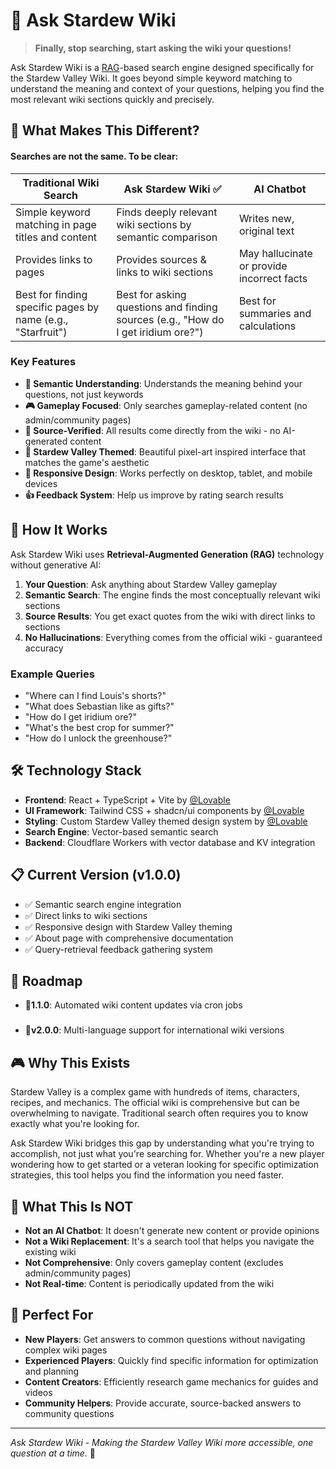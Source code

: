 # 🌾 Ask Stardew Wiki

> **Finally, stop searching, start asking the wiki your questions!**

Ask Stardew Wiki is a [RAG](https://developers.cloudflare.com/ai-search/concepts/what-is-rag/)-based search engine designed specifically for the Stardew Valley Wiki. It goes beyond simple keyword matching to understand the meaning and context of your questions, helping you find the most relevant wiki sections quickly and precisely.

## 🎯 What Makes This Different?

#### Searches are not the same. To be clear:

| Traditional Wiki Search | Ask Stardew Wiki ✅ | AI Chatbot |
|------------------------|---------------------|------------|
| Simple keyword matching in page titles and content | Finds deeply relevant wiki sections by semantic comparison | Writes new, original text |
| Provides links to pages | Provides sources & links to wiki sections | May hallucinate or provide incorrect facts |
| Best for finding specific pages by name (e.g., "Starfruit") | Best for asking questions and finding sources (e.g., "How do I get iridium ore?") | Best for summaries and calculations |

### Key Features

- **🧠 Semantic Understanding**: Understands the meaning behind your questions, not just keywords
- **🎮 Gameplay Focused**: Only searches gameplay-related content (no admin/community pages)
- **📖 Source-Verified**: All results come directly from the wiki - no AI-generated content
- **🎨 Stardew Valley Themed**: Beautiful pixel-art inspired interface that matches the game's aesthetic
- **📱 Responsive Design**: Works perfectly on desktop, tablet, and mobile devices
- **👍 Feedback System**: Help us improve by rating search results

## 🚀 How It Works

Ask Stardew Wiki uses **Retrieval-Augmented Generation (RAG)** technology without generative AI:

1. **Your Question**: Ask anything about Stardew Valley gameplay
2. **Semantic Search**: The engine finds the most conceptually relevant wiki sections
3. **Source Results**: You get exact quotes from the wiki with direct links to sections
4. **No Hallucinations**: Everything comes from the official wiki - guaranteed accuracy

### Example Queries

- "Where can I find Louis's shorts?"
- "What does Sebastian like as gifts?"
- "How do I get iridium ore?"
- "What's the best crop for summer?"
- "How do I unlock the greenhouse?"

## 🛠️ Technology Stack

- **Frontend**: React + TypeScript + Vite by [@Lovable](https://lovable.dev/)
- **UI Framework**: Tailwind CSS + shadcn/ui components by [@Lovable](https://lovable.dev/)
- **Styling**: Custom Stardew Valley themed design system by [@Lovable](https://lovable.dev/)
- **Search Engine**: Vector-based semantic search
- **Backend**: Cloudflare Workers with vector database and KV integration


## 📋 Current Version (v1.0.0)

- ✅ Semantic search engine integration
- ✅ Direct links to wiki sections
- ✅ Responsive design with Stardew Valley theming
- ✅ About page with comprehensive documentation
- ✅ Query-retrieval feedback gathering system

## 🔮 Roadmap

- 🔄**1.1.0**: Automated wiki content updates via cron jobs

### 
- 🔄**v2.0.0**: Multi-language support for international wiki versions

## 🎮 Why This Exists

Stardew Valley is a complex game with hundreds of items, characters, recipes, and mechanics. The official wiki is comprehensive but can be overwhelming to navigate. Traditional search often requires you to know exactly what you're looking for.

Ask Stardew Wiki bridges this gap by understanding what you're trying to accomplish, not just what you're searching for. Whether you're a new player wondering how to get started or a veteran looking for specific optimization strategies, this tool helps you find the information you need faster.

## 🚫 What This Is NOT

- **Not an AI Chatbot**: It doesn't generate new content or provide opinions
- **Not a Wiki Replacement**: It's a search tool that helps you navigate the existing wiki
- **Not Comprehensive**: Only covers gameplay content (excludes admin/community pages)
- **Not Real-time**: Content is periodically updated from the wiki

## 🎯 Perfect For

- **New Players**: Get answers to common questions without navigating complex wiki pages
- **Experienced Players**: Quickly find specific information for optimization and planning
- **Content Creators**: Efficiently research game mechanics for guides and videos
- **Community Helpers**: Provide accurate, source-backed answers to community questions

---

*Ask Stardew Wiki - Making the Stardew Valley Wiki more accessible, one question at a time.* 🌾
